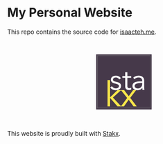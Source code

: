 # My Personal Website

This repo contains the source code for [isaacteh.me](www.isaacteh.me).

<pre>
<p align="center">
    <img alt="stakx logo" src="./assets/imgs/brand.png">
</p>
</pre>
This website is proudly built with [Stakx](https://github.com/stakx-io/).

